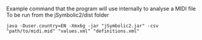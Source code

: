 
Example command that the program will use internally to analyse a MIDI file
To be run from the jSymbolic2/dist folder 

```java -Duser.country=EN -Xmx6g -jar "jSymbolic2.jar" -csv "path/to/midi.mid" "values.xml" "definitions.xml"```